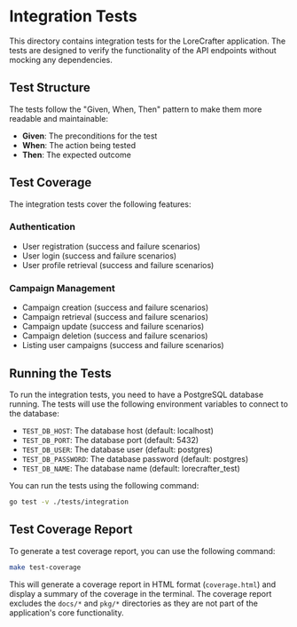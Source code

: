 # Integration Tests

This directory contains integration tests for the LoreCrafter application. The tests are designed to verify the functionality of the API endpoints without mocking any dependencies.

## Test Structure

The tests follow the "Given, When, Then" pattern to make them more readable and maintainable:

- **Given**: The preconditions for the test
- **When**: The action being tested
- **Then**: The expected outcome

## Test Coverage

The integration tests cover the following features:

### Authentication

- User registration (success and failure scenarios)
- User login (success and failure scenarios)
- User profile retrieval (success and failure scenarios)

### Campaign Management

- Campaign creation (success and failure scenarios)
- Campaign retrieval (success and failure scenarios)
- Campaign update (success and failure scenarios)
- Campaign deletion (success and failure scenarios)
- Listing user campaigns (success and failure scenarios)

## Running the Tests

To run the integration tests, you need to have a PostgreSQL database running. The tests will use the following environment variables to connect to the database:

- `TEST_DB_HOST`: The database host (default: localhost)
- `TEST_DB_PORT`: The database port (default: 5432)
- `TEST_DB_USER`: The database user (default: postgres)
- `TEST_DB_PASSWORD`: The database password (default: postgres)
- `TEST_DB_NAME`: The database name (default: lorecrafter_test)

You can run the tests using the following command:

```bash
go test -v ./tests/integration
```

## Test Coverage Report

To generate a test coverage report, you can use the following command:

```bash
make test-coverage
```

This will generate a coverage report in HTML format (`coverage.html`) and display a summary of the coverage in the terminal. The coverage report excludes the `docs/*` and `pkg/*` directories as they are not part of the application's core functionality.